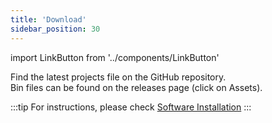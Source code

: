 ```yaml
---
title: 'Download'
sidebar_position: 30
---
```


import LinkButton from '../components/LinkButton'

Find the latest projects file on the GitHub repository.  
Bin files can be found on the releases page (click on Assets).  

<LinkButton
    link='https://github.com/SpacehuhnTech/WiFiDuck/'
    text='GitHub Repo'
/>

<LinkButton
    link='https://github.com/SpacehuhnTech/WiFiDuck/releases'
    text='Releases'
/>

:::tip
For instructions, please check [Software Installation](category/software-installation/)
:::